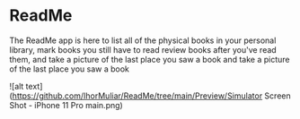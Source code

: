 # ReadMe

The ReadMe app is here to list all of the physical books in your personal library, 
mark books you still have to read review books after you've read them, 
and take a picture of the last place you saw a book and take a picture of the last place you saw a book

![alt text](https://github.com/IhorMuliar/ReadMe/tree/main/Preview/Simulator Screen Shot - iPhone 11 Pro main.png)
